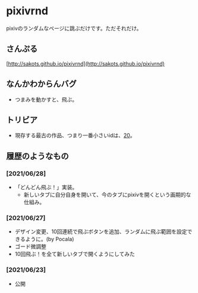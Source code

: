 # pixivrnd

pixivのランダムなページに跳ぶだけです。ただそれだけ。

## さんぷる

[http://sakots.github.io/pixivrnd](http://sakots.github.io/pixivrnd)

## なんかわからんバグ

- つまみを動かすと、飛ぶ。

## トリビア

- 現存する最古の作品、つまり一番小さいidは、[20](https://www.pixiv.net/artworks/20)。

## 履歴のようなもの

### [2021/06/28]

- 「どんどん飛ぶ！」実装。
  - 新しいタブに自分自身を開いて、今のタブにpixivを開くという画期的な仕組み。

### [2021/06/27]

- デザイン変更、10回連続で飛ぶボタンを追加、ランダムに飛ぶ範囲を設定できるように。(by Pocala)
- ゴード微調整
- 10回飛ぶ！を全て新しいタブで開くようにしてみた

### [2021/06/23]

- 公開
